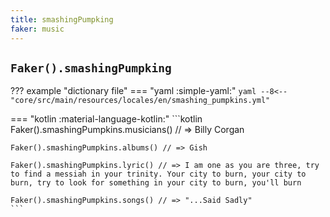 ```yaml
---
title: smashingPumpking
faker: music
---
```


## `Faker().smashingPumpking`

??? example "dictionary file"
    === "yaml :simple-yaml:"
        ```yaml
        --8<-- "core/src/main/resources/locales/en/smashing_pumpkins.yml"
        ```

=== "kotlin :material-language-kotlin:"
    ```kotlin
    Faker().smashingPumpkins.musicians() // => Billy Corgan

    Faker().smashingPumpkins.albums() // => Gish

    Faker().smashingPumpkins.lyric() // => I am one as you are three, try to find a messiah in your trinity. Your city to burn, your city to burn, try to look for something in your city to burn, you'll burn

    Faker().smashingPumpkins.songs() // => "...Said Sadly"
    ```
